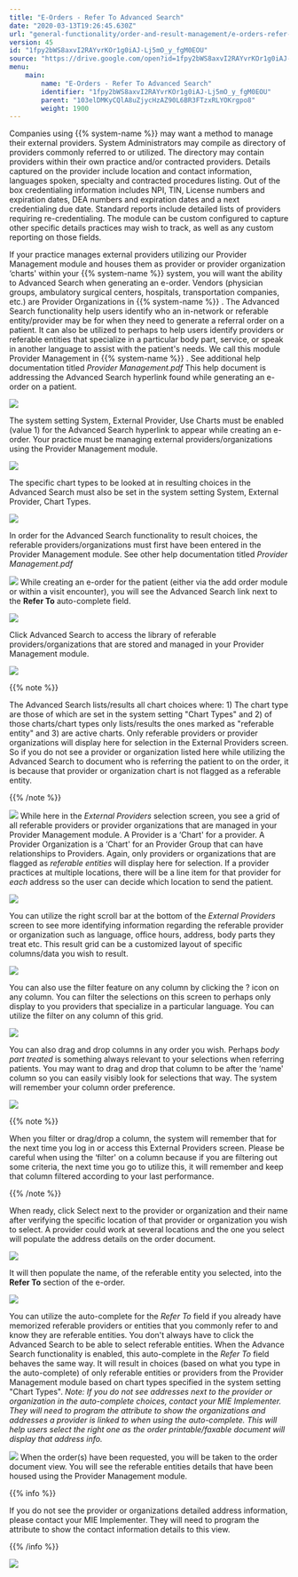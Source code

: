 ```yaml
---
title: "E-Orders - Refer To Advanced Search"
date: "2020-03-13T19:26:45.630Z"
url: "general-functionality/order-and-result-management/e-orders-refer-to-advanced-search.html"
version: 45
id: "1fpy2bWS8axvI2RAYvrKOr1g0iAJ-Lj5mO_y_fgM0EOU"
source: "https://drive.google.com/open?id=1fpy2bWS8axvI2RAYvrKOr1g0iAJ-Lj5mO_y_fgM0EOU"
menu:
    main:
        name: "E-Orders - Refer To Advanced Search"
        identifier: "1fpy2bWS8axvI2RAYvrKOr1g0iAJ-Lj5mO_y_fgM0EOU"
        parent: "103elDMKyCQlA8uZjycHzAZ90L6BR3FTzxRLYOKrgpo8"
        weight: 1900
---
```

Companies using {{% system-name %}} may want a method to manage their external providers. System Administrators may compile as directory of providers commonly referred to or utilized. The directory may contain providers within their own practice and/or contracted providers. Details captured on the provider include location and contact information, languages spoken, specialty and contracted procedures listing. Out of the box credentialing information includes NPI, TIN, License numbers and expiration dates, DEA numbers and expiration dates and a next credentialing due date. Standard reports include detailed lists of providers requiring re-credentialing. The module can be custom configured to capture other specific details practices may wish to track, as well as any custom reporting on those fields.



If your practice manages external providers utilizing our Provider Management module and houses them as provider or provider organization ‘charts' within your {{% system-name %}} system, you will want the ability to Advanced Search when generating an e-order. Vendors (physician groups, ambulatory surgical centers, hospitals, transportation companies, etc.) are Provider Organizations in {{% system-name %}} . The Advanced Search functionality help users identify who an in-network or referable entity/provider may be for when they need to generate a referral order on a patient. It can also be utilized to perhaps to help users identify providers or referable entities that specialize in a particular body part, service, or speak in another language to assist with the patient's needs. We call this module Provider Management in {{% system-name %}} . See additional help documentation titled *Provider Management.pdf* This help document is addressing the Advanced Search hyperlink found while generating an e-order on a patient.

![](e-orders-refer-to-advanced-search.images/image1.png)

The system setting System, External Provider, Use Charts must be enabled (value 1) for the Advanced Search hyperlink to appear while creating an e-order. Your practice must be managing external providers/organizations using the Provider Management module.

![](e-orders-refer-to-advanced-search.images/image2.png)

The specific chart types to be looked at in resulting choices in the Advanced Search must also be set in the system setting System, External Provider, Chart Types.

![](e-orders-refer-to-advanced-search.images/image3.png)

In order for the Advanced Search functionality to result choices, the referable providers/organizations must first have been entered in the Provider Management module. See other help documentation titled *Provider Management.pdf*

![](e-orders-refer-to-advanced-search.images/image4.png)
While creating an e-order for the patient (either via the add order module or within a visit encounter), you will see the Advanced Search link next to the **Refer To** auto-complete field.

![](e-orders-refer-to-advanced-search.images/image5.png)

Click Advanced Search to access the library of referable providers/organizations that are stored and managed in your Provider Management module.

![](e-orders-refer-to-advanced-search.images/image6.png)



{{% note %}}

The Advanced Search lists/results all chart choices where: 1) The chart type are those of which are set in the system setting "Chart Types" and 2) of those charts/chart types only lists/results the ones marked as "referable entity" and 3) are active charts. Only referable providers or provider organizations will display here for selection in the External Providers screen. So if you do not see a provider or organization listed here while utilizing the Advanced Search to document who is referring the patient to on the order, it is because that provider or organization chart is not flagged as a referable entity.

{{% /note %}}


![](e-orders-refer-to-advanced-search.images/image7.png)
While here in the *External Providers* selection screen, you see a grid of all referable providers or provider organizations that are managed in your Provider Management module. A Provider is a ‘Chart' for a provider. A Provider Organization is a ‘Chart' for an Provider Group that can have relationships to Providers. Again, only providers or organizations that are flagged as *referable entities* will display here for selection. If a provider practices at multiple locations, there will be a line item for that provider for *each* address so the user can decide which location to send the patient.

![](e-orders-refer-to-advanced-search.images/image8.png)

You can utilize the right scroll bar at the bottom of the *External Providers* screen to see more identifying information regarding the referable provider or organization such as language, office hours, address, body parts they treat etc. This result grid can be a customized layout of specific columns/data you wish to result.

![](e-orders-refer-to-advanced-search.images/image9.png)

You can also use the filter feature on any column by clicking the ? icon on any column. You can filter the selections on this screen to perhaps only display to you providers that specialize in a particular language. You can utilize the filter on any column of this grid.

![](e-orders-refer-to-advanced-search.images/image10.png)

You can also drag and drop columns in any order you wish. Perhaps *body part treated* is something always relevant to your selections when referring patients. You may want to drag and drop that column to be after the ‘name' column so you can easily visibly look for selections that way. The system will remember your column order preference.

![](e-orders-refer-to-advanced-search.images/image11.png)



{{% note %}}

When you filter or drag/drop a column, the system will remember that for the next time you log in or access this External Providers screen. Please be careful when using the ‘filter' on a column because if you are filtering out some criteria, the next time you go to utilize this, it will remember and keep that column filtered according to your last performance.

{{% /note %}}




When ready, click Select next to the provider or organization and their name after verifying the specific location of that provider or organization you wish to select. A provider could work at several locations and the one you select will populate the address details on the order document.

![](e-orders-refer-to-advanced-search.images/image12.png)

It will then populate the name, of the referable entity you selected, into the **Refer To** section of the e-order.

![](e-orders-refer-to-advanced-search.images/image13.png)

You can utilize the auto-complete for the *Refer To* field if you already have memorized referable providers or entities that you commonly refer to and know they are referable entities. You don't always have to click the Advanced Search to be able to select referable entities. When the Advance Search functionality is enabled, this auto-complete in the *Refer To* field behaves the same way. It will result in choices (based on what you type in the auto-complete) of only referable entities or providers from the Provider Management module based on chart types specified in the system setting "Chart Types". *Note: If you do not see addresses next to the provider or organization in the auto-complete choices, contact your MIE Implementer. They will need to program the attribute to show the organizations and addresses a provider is linked to when using the auto-complete. This will help users select the right one as the order printable/faxable document will display that address info.*

![](e-orders-refer-to-advanced-search.images/image14.png)
When the order(s) have been requested, you will be taken to the order document view. You will see the referable entities details that have been housed using the Provider Management module.

{{% info %}}

If you do not see the provider or organizations detailed address information, please contact your MIE Implementer. They will need to program the attribute to show the contact information details to this view.

{{% /info %}}


![](https://lh5.googleusercontent.com/Ofu6L79qisUK7gV8YKGvFnXUgxuXY6JSlE5XAj7dDq5_XnijRwx8M23Lj9G5eu5nTULKo0JVmHEWXFmU41UUEIOsUIIuHVsHSu0aUBvTjNmQTjkKq6fk68-AHI33U0YBOpm7q5tJKXV7Y6Smng)
